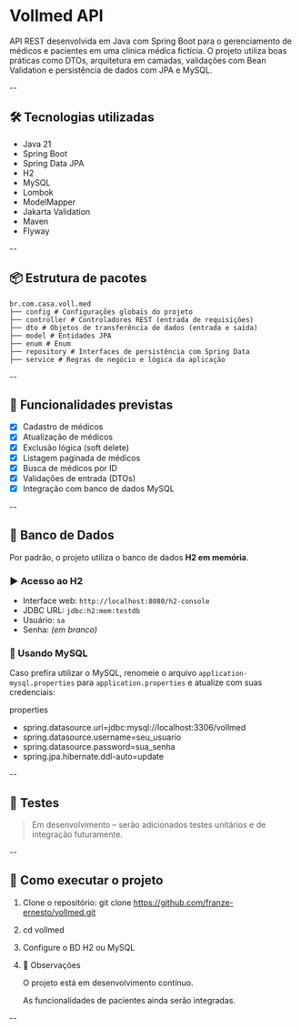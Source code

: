 # Vollmed API
API REST desenvolvida em Java com Spring Boot para o gerenciamento de médicos e pacientes em uma clínica médica fictícia. O projeto utiliza boas práticas como DTOs, arquitetura em camadas, validações com Bean Validation e persistência de dados com JPA e MySQL.

--

## 🛠 Tecnologias utilizadas
- Java 21
- Spring Boot
- Spring Data JPA
- H2
- MySQL
- Lombok
- ModelMapper
- Jakarta Validation
- Maven
- Flyway
  
--

## 📦 Estrutura de pacotes
```
br.com.casa.voll.med
├── config # Configurações globais do projeto
├── controller # Controladores REST (entrada de requisições)
├── dto # Objetos de transferência de dados (entrada e saída)
├── model # Entidades JPA
├── enum # Enum
├── repository # Interfaces de persistência com Spring Data
├── service # Regras de negócio e lógica da aplicação
```
--

## 🔄 Funcionalidades previstas
- [x] Cadastro de médicos
- [x] Atualização de médicos
- [x] Exclusão lógica (soft delete)
- [x] Listagem paginada de médicos
- [x] Busca de médicos por ID
- [x] Validações de entrada (DTOs)
- [x] Integração com banco de dados MySQL

--

## 💾 Banco de Dados
Por padrão, o projeto utiliza o banco de dados **H2 em memória**.
### ▶️ Acesso ao H2
- Interface web: `http://localhost:8080/h2-console`
- JDBC URL: `jdbc:h2:mem:testdb`
- Usuário: `sa`
- Senha: *(em branco)*

### 🔁 Usando MySQL
Caso prefira utilizar o MySQL, renomeie o arquivo `application-mysql.properties` para `application.properties` e atualize com suas credenciais:

properties
- spring.datasource.url=jdbc:mysql://localhost:3306/vollmed
- spring.datasource.username=seu_usuario
- spring.datasource.password=sua_senha
- spring.jpa.hibernate.ddl-auto=update

--

## 🧪 Testes
> Em desenvolvimento – serão adicionados testes unitários e de integração futuramente.

--

## 🚀 Como executar o projeto
1. Clone o repositório:
git clone https://github.com/franze-ernesto/vollmed.git

2. cd vollmed

3. Configure o BD H2 ou MySQL

4. 📌 Observações

    O projeto está em desenvolvimento contínuo.

    As funcionalidades de pacientes ainda serão integradas.

--



